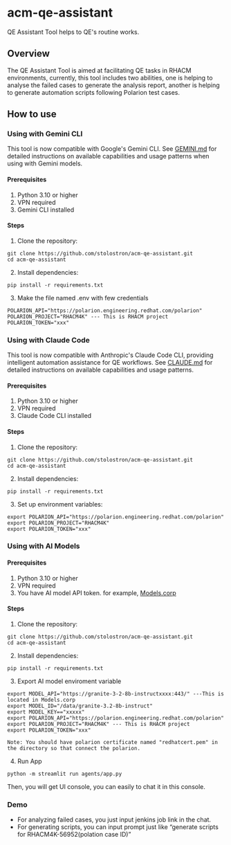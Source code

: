 # acm-qe-assistant

QE Assistant Tool helps to QE's routine works.

## Overview 

The QE Assistant Tool is aimed at facilitating QE tasks in RHACM environments, currently, this tool includes two abilities, one is helping to analyse the failed cases to generate the analysis report, another is helping to generate automation scripts following Polarion test cases.

## How to use

### Using with Gemini CLI

This tool is now compatible with Google's Gemini CLI. See [GEMINI.md](GEMINI.md) for detailed instructions on available capabilities and usage patterns when using with Gemini models.

#### Prerequisites
1. Python 3.10 or higher
2. VPN required
3. Gemini CLI installed

#### Steps

1. Clone the repository:

 ```
 git clone https://github.com/stolostron/acm-qe-assistant.git
 cd acm-qe-assistant
 ```
 2. Install dependencies:
```
pip install -r requirements.txt
```
 3. Make the file named .env with few credentials

```
POLARION_API="https://polarion.engineering.redhat.com/polarion"
POLARION_PROJECT="RHACM4K" --- This is RHACM project
POLARION_TOKEN="xxx" 

```

### Using with Claude Code

This tool is now compatible with Anthropic's Claude Code CLI, providing intelligent automation assistance for QE workflows. See [CLAUDE.md](CLAUDE.md) for detailed instructions on available capabilities and usage patterns.

#### Prerequisites
1. Python 3.10 or higher
2. VPN required
3. Claude Code CLI installed

#### Steps

1. Clone the repository:
   
```
git clone https://github.com/stolostron/acm-qe-assistant.git
cd acm-qe-assistant
```

2. Install dependencies:
   
```
pip install -r requirements.txt
```

3. Set up environment variables:
   
```
export POLARION_API="https://polarion.engineering.redhat.com/polarion"
export POLARION_PROJECT="RHACM4K"
export POLARION_TOKEN="xxx"
```

### Using with AI Models

#### Prerequisites
1. Python 3.10 or higher
2. VPN required
3. You have AI model API token. for example, [Models.corp](https://gitlab.cee.redhat.com/models-corp/user-documentation/-/blob/main/getting-started.md)

#### Steps

1. Clone the repository:
 
 ```
 git clone https://github.com/stolostron/acm-qe-assistant.git
 cd acm-qe-assistant
 ```
2. Install dependencies:

```
pip install -r requirements.txt
```
3. Export AI model enviroment variable

```
export MODEL_API="https://granite-3-2-8b-instructxxxx:443/" ---This is located in Models.corp
export MODEL_ID="/data/granite-3.2-8b-instruct"
export MODEL_KEY=="xxxxx"
export POLARION_API="https://polarion.engineering.redhat.com/polarion"
export POLARION_PROJECT="RHACM4K" --- This is RHACM project
export POLARION_TOKEN="xxx" 

Note: You should have polarion certificate named "redhatcert.pem" in the directory so that connect the polarion.
```
4. Run App

```
python -m streamlit run agents/app.py
```

Then, you will get UI console, you can easily to chat it in this console.

### Demo

- For analyzing failed cases, you just input jenkins job link in the chat.
- For generating scripts, you can input prompt just like “generate scripts for RHACM4K-56952(polation case ID)”
